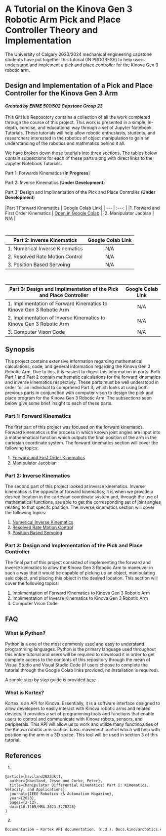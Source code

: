 # A Tutorial on the Kinova Gen 3 Robotic Arm Pick and Place Controller Theory and Implementation
The University of Calgary 2023/2024 mechanical engineering capstone students have put together this tutorial (IN PROGRESS) to help users understand and implement a pick and place controller for the Kinova Gen 3 robotic arm.

## Design and Implementation of a Pick and Place Controller for the Kinova Gen 3 Arm

#### *Created by ENME 501/502 Capstone Group 23*

This GitHub Reposotory contains a collection of all the work completed through the course of this project. This work is presented in a simple, in-depth, concise, and educational way through a set of Jupyter Notebook Tutorials. These tutorials will help allow robotic enthusiasts, students, and researchers interested in the robotics of object manipulation to gain an understanding of the robotics and mathmatics behind it all. 

We have broken down these tutorials into three sections. The tables below contain subsections for each of these parts along with direct links to the Jupyter Notebook Tutorials.

Part 1: Forwards Kinematics (**In Progress**)

Part 2: Inverse Kinematics (**Under Development**)

Part 3: Design and Implimantation of the Pick and Place Controller (**Under Development**)
<br>
<br>
|Part 1 Forward Kinematics  | Google Colab Link|
| ---                       | :---:                 |
|1. Forward and First Order Kinematics                        | [Open in Google Colab](https://colab.research.google.com/drive/1g35uhfY7_xWpHOWx1P-7ra2q78EAMfEj?usp=sharing)                   |
|2. Manipulator Jacoian                        | N/A                       |


<br>

|Part 2: Inverse Kinematics  | Google Colab Link|
| ---                        | :---:                 | 
|1. Numerical Inverse Kinematics                         | N/A                      |
|2. Resolved Rate Motion Control                         | N/A                       |
|3. Position Based Servoing                         | N/A                       |

<br>

|Part 3: Design and Implimentation of the Pick and Place Controller| Google Colab Link|
| ---                                                              | :---:                 |
|1. Implimentation of Forward Kinematics to Kinova Gen 3 Robotic Arm                                                               | N/A                       |
|2. Implimentation of Inverse Kinematics to Kinova Gen 3 Robotic Arm                                                               | N/A                       |
|3. Computer Vison Code                                                               | N/A                       |


## Synopsis

This project contains extensive information regarding mathematical calculations, code, and general information regarding the Kinova Gen 3 Robotic Arm. Due to this, it is easiest to digest this information in parts. Both Part 1 and Part 2 contain mathematic calculations for the forward kinematics and inverse kinematics respectivly. These parts must be well understood in order for an individual to comprhend Part 3, which looks at using both previous parts in conjunction with computer vison to design the pick and place program for the Kinova Gen 3 Robotic Arm. The subsections seen below give some brief insight to each of these parts. 

### Part 1: Forward Kinematics
The first part of this project was focused on the forward kinematics. Forward kinematics is the process in which known joint angles are input into a mathenmatical function which outputs the final position of the arm in the cartesian coordinate system. The forward kinematics section will cover the following topics: 
1. [Forward and First Order Kinematics](https://github.com/LoiGeral/-UNOFFICIAL-ENME501-Kinova-Gen-3-Arm-Manipulation/blob/main/Part_1/1_Forward_and_First_Order_Kinematics.ipynb)
2. [Manipulator Jacobian](https://github.com/LoiGeral/-UNOFFICIAL-ENME501-Kinova-Gen-3-Arm-Manipulation/blob/main/Part_1/2_Manipulator_Jacobian.ipynb)

### Part 2: Inverse Kinematics
The second part of this project looked at inverse kinematics. Inverse kinematics is the opposite of forward kinematics; it is when we provide a desired location in the cartesian coordinate system and, through the use of mathematical functions, are able to get the corresponding set of joint angles relating to that specifc position. The inverse kinematics section will cover the following topics: 
1. [Numerical Inverse Kinematics](https://github.com/LoiGeral/-UNOFFICIAL-ENME501-Kinova-Gen-3-Arm-Manipulation/tree/main/Part_2/Numerical_Inverse_Kinematics)
2. [Resolved Rate Motion Control](https://github.com/LoiGeral/-UNOFFICIAL-ENME501-Kinova-Gen-3-Arm-Manipulation/blob/main/Part_2/Resolved_Rate_Motion_Control.ipynb)
3. [Position Based Servoing](https://github.com/LoiGeral/-UNOFFICIAL-ENME501-Kinova-Gen-3-Arm-Manipulation/blob/main/Part_2/Position_Based_Servoing.ipynb)


### Part 3: Design and Implementation of the Pick and Place Controller
The final part of this project consisted of implementing the forward and inverse kinimatics to allow the Kinova Gen 3 Robotic Arm to maneuver in such a way that it would be capable of picking up an object, manipulating said object, and placing this object in the desired location. This section will cover the following topics:
1. Implimentation of Forward Kinematics to Kinova Gen 3 Robotic Arm
2. Implimentation of Inverse Kinematics to Kinova Gen 3 Robotic Arm
3. Computer Vison Code



## FAQ

### What is Python?
Python is a one of the most commonly used and easy to understand programming languages. Python is the primary language used throughout this entire tutorial and users will be required to download it in order to get complete access to the contents of this repository through the mean of Visual Studio and Visual Studio Code (if users choose to complete the tutorial through the Google Colab links provided, no installation is required).

 A simple step by step guide is provided [here](Installation_Tutorials/Install_Python/Install_Python.md).

### What is Kortex?
Kortex is an API for Kinova. Essentially, it is a software interface designed to allow developers to easily interact with Kinova robotic arms and related devices. It provides a set of programming tools and functions that enable users to control and communicate with Kinova robots, sensors, and peripherals. This API will allow us to work and utilize many functinoalties of the Kinova robotic arm such as basic movement control which will help with positioning the arm in a 3D space. This tool will be used in section 3 of this tutorial. 

## References

1.
``` 
@article{haviland2023dkt1,
  author={Haviland, Jesse and Corke, Peter},
  title={Manipulator Differential Kinematics: Part I: Kinematics, Velocity, and Applications},
  journal={IEEE Robotics \& Automation Magazine}, 
  year={2023},
  pages={2-12},
  doi={10.1109/MRA.2023.3270228}
}
```

2.
```py
Documentation — Kortex API documentation. (n.d.). Docs.kinovarobotics.com. Retrieved March 1, 2024, from https://docs.kinovarobotics.com/index.html
```
‌